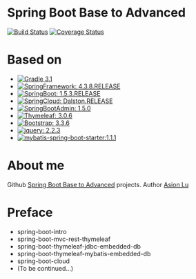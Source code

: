 # Spring Boot Base to Advanced

[![Build Status](https://travis-ci.org/search-cloud/spring-boot-base-to-advanced.svg?branch=master)](https://travis-ci.org/search-cloud/spring-boot-base-to-advanced)
[![Coverage Status](https://coveralls.io/repos/github/search-cloud/spring-boot-base-to-advanced/badge.svg?branch=master)](https://coveralls.io/github/search-cloud/spring-boot-base-to-advanced?branch=master)

# Based on

- [![Gradle 3.1](https://img.shields.io/badge/Gradle-3.1-green.svg)](https://github.com/gradle/gradle) 
- [![SpringFramework: 4.3.8.RELEASE](https://img.shields.io/badge/Spring%20Framework-4.3.8.RELEASE-orange.svg)](https://github.com/spring-projects/spring-framework)
- [![SpringBoot: 1.5.3.RELEASE](https://img.shields.io/badge/Spring%20Boot-1.5.3.RELEASE-orange.svg)](https://github.com/spring-projects/spring-boot)
- [![SpringCloud: Dalston.RELEASE](https://img.shields.io/badge/Spring%20Cloud-Dalston.RELEASE-orange.svg)](https://github.com/spring-cloud)
- [![SpringBootAdmin: 1.5.0](https://img.shields.io/badge/Spring%20Boot%20Admin-1.5.0-orange.svg)](https://github.com/codecentric/spring-boot-admin)
- [![Thymeleaf: 3.0.6](https://img.shields.io/badge/thymeleaf-3.0.6-green.svg)](http://www.thymeleaf.org/)
- [![Bootstrap: 3.3.6](https://img.shields.io/badge/bootstrap-3.3.6-6f5499.svg)](https://github.com/twbs/bootstrap)
- [![jquery: 2.2.3](https://img.shields.io/badge/jquery-2.2.3-blue.svg)](http://jquery.com/)
- [![mybatis-spring-boot-starter:1.1.1](https://img.shields.io/badge/mybatis--spring--boot--starter-1.1.1-green.svg)](https://github.com/mybatis/spring-boot-starter)

# About me
Github [Spring Boot Base to Advanced](https://github.com/search-cloud/spring-boot-base-to-advanced) projects.
Author [Asion Lu](luxuexin99@gmail.com)

# Preface

- spring-boot-intro
- spring-boot-mvc-rest-thymeleaf
- spring-boot-thymeleaf-jdbc-embedded-db
- spring-boot-thymeleaf-mybatis-embedded-db
- spring-boot-cloud
- (To be continued...)
